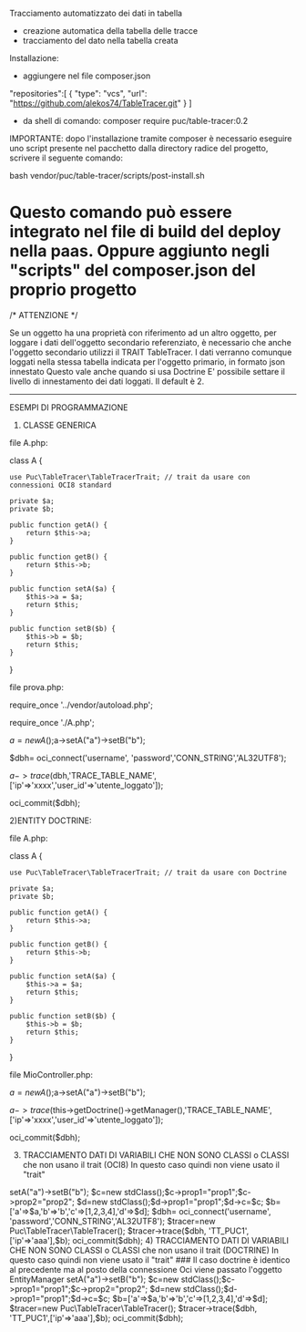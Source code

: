 Tracciamento automatizzato dei dati in tabella

- creazione automatica della tabella delle tracce
- tracciamento del dato nella tabella creata


Installazione:

- aggiungere nel file composer.json 

"repositories":[
        {
            "type": "vcs",
            "url": "https://github.com/alekos74/TableTracer.git"
        }
    ]

- da shell di comando:
composer require puc/table-tracer:0.2


IMPORTANTE: dopo l'installazione tramite composer è necessario eseguire uno script presente nel pacchetto 
dalla directory radice del progetto, scrivere il seguente comando:

bash vendor/puc/table-tracer/scripts/post-install.sh

# Questo comando può essere integrato nel file di build del deploy nella paas. Oppure aggiunto negli "scripts" del composer.json del proprio progetto


/* ATTENZIONE */

Se un oggetto ha una proprietà con riferimento ad un altro oggetto, 
per loggare i dati dell'oggetto secondario referenziato,
è necessario che anche l'oggetto secondario utilizzi il TRAIT TableTracer.
I dati verranno comunque loggati nella stessa tabella indicata per l'oggetto primario, in formato json innestato
Questo vale anche quando si usa Doctrine 
E' possibile settare il livello di innestamento dei dati loggati. Il default è 2.

****************************************************************************

ESEMPI DI PROGRAMMAZIONE


1) CLASSE GENERICA


file A.php:


class A {

    use Puc\TableTracer\TableTracerTrait; // trait da usare con connessioni OCI8 standard
    
    private $a;
    private $b;
    
    public function getA() {
        return $this->a;
    }

    public function getB() {
        return $this->b;
    }

    public function setA($a) {
        $this->a = $a;
        return $this;
    }

    public function setB($b) {
        $this->b = $b;
        return $this;
    }


}


file prova.php:

 
require_once '../vendor/autoload.php';

require_once './A.php';

$a=new A();$a->setA("a")->setB("b");


$dbh= oci_connect('username', 'password','CONN_STRING','AL32UTF8');

$a->trace($dbh,'TRACE_TABLE_NAME',['ip'=>'xxxx','user_id'=>'utente_loggato']);

oci_commit($dbh);




2)ENTITY DOCTRINE:

file A.php:


class A {

    use Puc\TableTracer\TableTracerTrait; // trait da usare con Doctrine
    
    private $a;
    private $b;
    
    public function getA() {
        return $this->a;
    }

    public function getB() {
        return $this->b;
    }

    public function setA($a) {
        $this->a = $a;
        return $this;
    }

    public function setB($b) {
        $this->b = $b;
        return $this;
    }


}


file MioController.php:

 

$a=new A();$a->setA("a")->setB("b");


$a->trace($this->getDoctrine()->getManager(),'TRACE_TABLE_NAME',['ip'=>'xxxx','user_id'=>'utente_loggato']);

oci_commit($dbh);


3) TRACCIAMENTO DATI DI VARIABILI CHE NON SONO CLASSI o CLASSI che non usano il trait (OCI8)
In questo caso quindi non viene usato il "trait"

<?php 
ini_set('display_errors', true);
error_reporting(E_ALL);
require_once '../vendor/autoload.php';

require_once './A.php';

$a=new A();$a->setA("a")->setB("b");
$c=new stdClass();$c->prop1="prop1";$c->prop2="prop2";
$d=new stdClass();$d->prop1="prop1";$d->c=$c;
$b=['a'=>$a,'b'=>'b','c'=>[1,2,3,4],'d'=>$d];


$dbh= oci_connect('username', 'password','CONN_STRING','AL32UTF8');

$tracer=new Puc\TableTracer\TableTracer();

$tracer->trace($dbh, 'TT_PUC1',['ip'=>'aaa'],$b);

oci_commit($dbh);
 

4) TRACCIAMENTO DATI DI VARIABILI CHE NON SONO CLASSI o CLASSI che non usano il trait  (DOCTRINE)
In questo caso quindi non viene usato il "trait"
### Il caso doctrine è identico al precedente ma al posto della connessione Oci viene passato l'oggetto EntityManager


<?php 
ini_set('display_errors', true);
error_reporting(E_ALL);
require_once '../vendor/autoload.php';

require_once './A.php';

$a=new A();$a->setA("a")->setB("b");
$c=new stdClass();$c->prop1="prop1";$c->prop2="prop2";
$d=new stdClass();$d->prop1="prop1";$d->c=$c;
$b=['a'=>$a,'b'=>'b','c'=>[1,2,3,4],'d'=>$d];

$tracer=new Puc\TableTracer\TableTracer();

$tracer->trace($dbh, 'TT_PUC1',['ip'=>'aaa'],$b);

oci_commit($dbh);